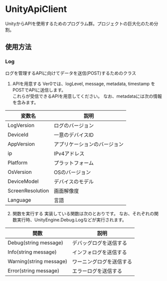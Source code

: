 
# UnityApiClient
UnityからAPIを使用するためのプログラム群。プロジェクトの巨大化のため分割。

## 使用方法
### Log
ログを管理するAPIに向けてデータを送信(POST)するためのクラス    

 1. APIを用意する
 Ver0では、logLevel, message, metadata, timestamp をPOSTでAPIに送信します。    
 これらが受信できるAPIを用意してください。
 なお、metadataには次の情報を含みます。
 
|変数名|説明|
|--|--|
|LogVersion|ログのバージョン|
|DeviceId|一意のデバイスID|
|AppVersion|アプリケーションのバージョン|
|ip|IPv4アドレス|
|Platform|プラットフォーム|
|OsVersion|OSのバージョン|
|DeviceModel|デバイスのモデル|
|ScreenResolution|画面解像度|
|Language|言語|    
 
 2. 関数を実行する
    実装している関数は次のとおりです。
    なお、それぞれの関数実行時、UnityEngine.Debug.Logなどが実行されます。
        
|関数|説明|
|--|--|
|Debug(string message)|デバッグログを送信する|
|Info(string message)|インフォログを送信する|
|Warning(string message)|ワーニングログを送信する|
|Error(string message)|エラーログを送信する|


 
